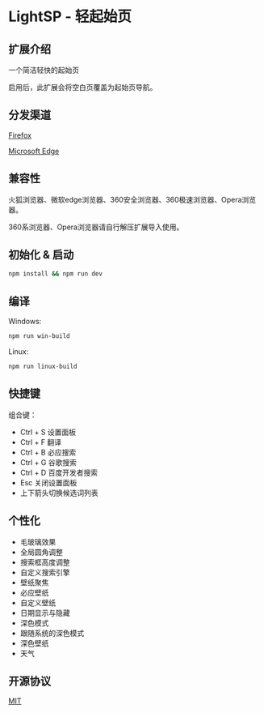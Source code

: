 # LightSP - 轻起始页

## 扩展介绍

一个简洁轻快的起始页

启用后，此扩展会将空白页覆盖为起始页导航。

## 分发渠道

[Firefox](https://addons.mozilla.org/zh-CN/firefox/addon/lightsp-%E8%BD%BB%E8%B5%B7%E5%A7%8B%E9%A1%B5)

[Microsoft Edge](https://microsoftedge.microsoft.com/addons/detail/mianbaepkeclkoclkoikhlgdfpdelnfi)

## 兼容性

火狐浏览器、微软edge浏览器、360安全浏览器、360极速浏览器、Opera浏览器。

360系浏览器、Opera浏览器请自行解压扩展导入使用。

## 初始化 & 启动

```bash
npm install && npm run dev
```

## 编译

Windows:

```powershell
npm run win-build
```

Linux:

```bash
npm run linux-build
```

## 快捷键

组合键：

- Ctrl + S 设置面板
- Ctrl + F 翻译
- Ctrl + B 必应搜索
- Ctrl + G 谷歌搜索
- Ctrl + D 百度开发者搜索
- Esc 关闭设置面板
- 上下箭头切换候选词列表

## 个性化

- 毛玻璃效果
- 全局圆角调整
- 搜索框高度调整
- 自定义搜索引擎
- 壁纸聚焦
- 必应壁纸
- 自定义壁纸
- 日期显示与隐藏
- 深色模式
- 跟随系统的深色模式
- 深色壁纸
- 天气

## 开源协议

[MIT](https://opensource.org/licenses/MIT)
